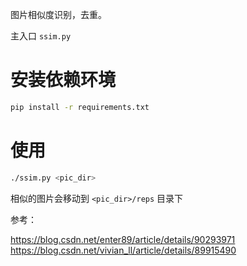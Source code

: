 图片相似度识别，去重。

主入口 `ssim.py`

# 安装依赖环境

```bash
pip install -r requirements.txt
```

# 使用

```bash
./ssim.py <pic_dir>
```

相似的图片会移动到 `<pic_dir>/reps` 目录下


参考：

https://blog.csdn.net/enter89/article/details/90293971
https://blog.csdn.net/vivian_ll/article/details/89915490
